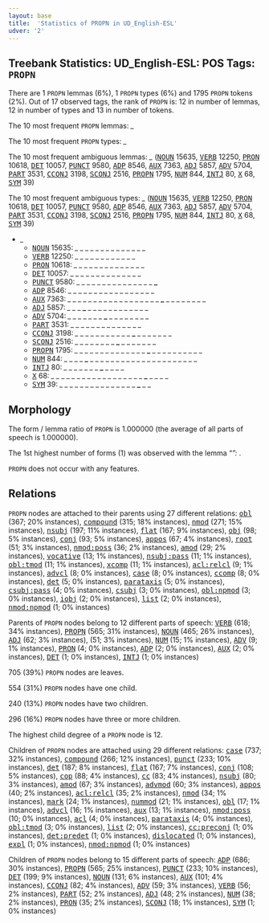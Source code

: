 ```yaml
---
layout: base
title:  'Statistics of PROPN in UD_English-ESL'
udver: '2'
---
```


## Treebank Statistics: UD_English-ESL: POS Tags: `PROPN`

There are 1 `PROPN` lemmas (6%), 1 `PROPN` types (6%) and 1795 `PROPN` tokens (2%).
Out of 17 observed tags, the rank of `PROPN` is: 12 in number of lemmas, 12 in number of types and 13 in number of tokens.

The 10 most frequent `PROPN` lemmas: <em>_</em>

The 10 most frequent `PROPN` types:  <em>_</em>

The 10 most frequent ambiguous lemmas: <em>_</em> (<tt><a href="en_esl-pos-NOUN.html">NOUN</a></tt> 15635, <tt><a href="en_esl-pos-VERB.html">VERB</a></tt> 12250, <tt><a href="en_esl-pos-PRON.html">PRON</a></tt> 10618, <tt><a href="en_esl-pos-DET.html">DET</a></tt> 10057, <tt><a href="en_esl-pos-PUNCT.html">PUNCT</a></tt> 9580, <tt><a href="en_esl-pos-ADP.html">ADP</a></tt> 8546, <tt><a href="en_esl-pos-AUX.html">AUX</a></tt> 7363, <tt><a href="en_esl-pos-ADJ.html">ADJ</a></tt> 5857, <tt><a href="en_esl-pos-ADV.html">ADV</a></tt> 5704, <tt><a href="en_esl-pos-PART.html">PART</a></tt> 3531, <tt><a href="en_esl-pos-CCONJ.html">CCONJ</a></tt> 3198, <tt><a href="en_esl-pos-SCONJ.html">SCONJ</a></tt> 2516, <tt><a href="en_esl-pos-PROPN.html">PROPN</a></tt> 1795, <tt><a href="en_esl-pos-NUM.html">NUM</a></tt> 844, <tt><a href="en_esl-pos-INTJ.html">INTJ</a></tt> 80, <tt><a href="en_esl-pos-X.html">X</a></tt> 68, <tt><a href="en_esl-pos-SYM.html">SYM</a></tt> 39)

The 10 most frequent ambiguous types:  <em>_</em> (<tt><a href="en_esl-pos-NOUN.html">NOUN</a></tt> 15635, <tt><a href="en_esl-pos-VERB.html">VERB</a></tt> 12250, <tt><a href="en_esl-pos-PRON.html">PRON</a></tt> 10618, <tt><a href="en_esl-pos-DET.html">DET</a></tt> 10057, <tt><a href="en_esl-pos-PUNCT.html">PUNCT</a></tt> 9580, <tt><a href="en_esl-pos-ADP.html">ADP</a></tt> 8546, <tt><a href="en_esl-pos-AUX.html">AUX</a></tt> 7363, <tt><a href="en_esl-pos-ADJ.html">ADJ</a></tt> 5857, <tt><a href="en_esl-pos-ADV.html">ADV</a></tt> 5704, <tt><a href="en_esl-pos-PART.html">PART</a></tt> 3531, <tt><a href="en_esl-pos-CCONJ.html">CCONJ</a></tt> 3198, <tt><a href="en_esl-pos-SCONJ.html">SCONJ</a></tt> 2516, <tt><a href="en_esl-pos-PROPN.html">PROPN</a></tt> 1795, <tt><a href="en_esl-pos-NUM.html">NUM</a></tt> 844, <tt><a href="en_esl-pos-INTJ.html">INTJ</a></tt> 80, <tt><a href="en_esl-pos-X.html">X</a></tt> 68, <tt><a href="en_esl-pos-SYM.html">SYM</a></tt> 39)


* <em>_</em>
  * <tt><a href="en_esl-pos-NOUN.html">NOUN</a></tt> 15635: <em>_ _ _ _ <b>_</b> _ _ _ _ _ <b>_</b> _ _ _ _ _</em>
  * <tt><a href="en_esl-pos-VERB.html">VERB</a></tt> 12250: <em>_ <b>_</b> _ _ _ _ <b>_</b> _ _ _ _ <b>_</b> _ <b>_</b> _ _</em>
  * <tt><a href="en_esl-pos-PRON.html">PRON</a></tt> 10618: <em><b>_</b> _ _ _ _ _ _ _ _ _ _ _ _ _ <b>_</b> _</em>
  * <tt><a href="en_esl-pos-DET.html">DET</a></tt> 10057: <em>_ _ <b>_</b> _ _ _ _ _ _ <b>_</b> _ _ _ _ _ _</em>
  * <tt><a href="en_esl-pos-PUNCT.html">PUNCT</a></tt> 9580: <em>_ _ _ _ _ _ _ _ _ _ _ _ _ _ _ <b>_</b></em>
  * <tt><a href="en_esl-pos-ADP.html">ADP</a></tt> 8546: <em>_ _ _ _ _ _ _ _ _ <b>_</b> _ _ _ _ _ _ <b>_</b> _ _</em>
  * <tt><a href="en_esl-pos-AUX.html">AUX</a></tt> 7363: <em>_ _ _ _ _ _ _ _ _ _ _ _ _ _ _ _ _ _ <b>_</b> _ _ _ _ _ _ _ _</em>
  * <tt><a href="en_esl-pos-ADJ.html">ADJ</a></tt> 5857: <em>_ _ _ <b>_</b> _ _ _ _ _ _ _ _ _ _ _ _</em>
  * <tt><a href="en_esl-pos-ADV.html">ADV</a></tt> 5704: <em>_ _ _ _ _ _ _ <b>_</b> _ _ _ _ _ _ _ _</em>
  * <tt><a href="en_esl-pos-PART.html">PART</a></tt> 3531: <em>_ _ _ _ _ <b>_</b> _ _ _ _ _ _ <b>_</b> _ _ _</em>
  * <tt><a href="en_esl-pos-CCONJ.html">CCONJ</a></tt> 3198: <em>_ _ _ _ _ _ _ _ _ _ _ <b>_</b> _ _ _ _ _ _ _</em>
  * <tt><a href="en_esl-pos-SCONJ.html">SCONJ</a></tt> 2516: <em>_ _ _ _ _ _ _ _ <b>_</b> _ _ _ _ _ _ _</em>
  * <tt><a href="en_esl-pos-PROPN.html">PROPN</a></tt> 1795: <em>_ _ _ _ _ _ _ _ _ _ _ _ _ _ <b>_</b> _ _ _ _ _ _ _ _ _ _</em>
  * <tt><a href="en_esl-pos-NUM.html">NUM</a></tt> 844: <em>_ _ _ _ <b>_</b> _ _ _ _ _ _ _ _ _ _ _ _ _ _ _ _ _ _ _ _ _</em>
  * <tt><a href="en_esl-pos-INTJ.html">INTJ</a></tt> 80: <em>_ _ _ _ _ _ _ <b>_</b> _ _ _ _</em>
  * <tt><a href="en_esl-pos-X.html">X</a></tt> 68: <em>_ _ _ _ _ _ _ _ _ _ _ _ _ _ _ _ _ _ <b>_</b> _ _ _ _</em>
  * <tt><a href="en_esl-pos-SYM.html">SYM</a></tt> 39: <em>_ _ _ _ _ _ _ _ _ _ _ _ _ _ _ <b>_</b> _ _</em>

## Morphology

The form / lemma ratio of `PROPN` is 1.000000 (the average of all parts of speech is 1.000000).

The 1st highest number of forms (1) was observed with the lemma “_”: <em>_</em>.

`PROPN` does not occur with any features.


## Relations

`PROPN` nodes are attached to their parents using 27 different relations: <tt><a href="en_esl-dep-obl.html">obl</a></tt> (367; 20% instances), <tt><a href="en_esl-dep-compound.html">compound</a></tt> (315; 18% instances), <tt><a href="en_esl-dep-nmod.html">nmod</a></tt> (271; 15% instances), <tt><a href="en_esl-dep-nsubj.html">nsubj</a></tt> (197; 11% instances), <tt><a href="en_esl-dep-flat.html">flat</a></tt> (167; 9% instances), <tt><a href="en_esl-dep-obj.html">obj</a></tt> (98; 5% instances), <tt><a href="en_esl-dep-conj.html">conj</a></tt> (93; 5% instances), <tt><a href="en_esl-dep-appos.html">appos</a></tt> (67; 4% instances), <tt><a href="en_esl-dep-root.html">root</a></tt> (51; 3% instances), <tt><a href="en_esl-dep-nmod-poss.html">nmod:poss</a></tt> (36; 2% instances), <tt><a href="en_esl-dep-amod.html">amod</a></tt> (29; 2% instances), <tt><a href="en_esl-dep-vocative.html">vocative</a></tt> (13; 1% instances), <tt><a href="en_esl-dep-nsubj-pass.html">nsubj:pass</a></tt> (11; 1% instances), <tt><a href="en_esl-dep-obl-tmod.html">obl:tmod</a></tt> (11; 1% instances), <tt><a href="en_esl-dep-xcomp.html">xcomp</a></tt> (11; 1% instances), <tt><a href="en_esl-dep-acl-relcl.html">acl:relcl</a></tt> (9; 1% instances), <tt><a href="en_esl-dep-advcl.html">advcl</a></tt> (8; 0% instances), <tt><a href="en_esl-dep-case.html">case</a></tt> (8; 0% instances), <tt><a href="en_esl-dep-ccomp.html">ccomp</a></tt> (8; 0% instances), <tt><a href="en_esl-dep-det.html">det</a></tt> (5; 0% instances), <tt><a href="en_esl-dep-parataxis.html">parataxis</a></tt> (5; 0% instances), <tt><a href="en_esl-dep-csubj-pass.html">csubj:pass</a></tt> (4; 0% instances), <tt><a href="en_esl-dep-csubj.html">csubj</a></tt> (3; 0% instances), <tt><a href="en_esl-dep-obl-npmod.html">obl:npmod</a></tt> (3; 0% instances), <tt><a href="en_esl-dep-iobj.html">iobj</a></tt> (2; 0% instances), <tt><a href="en_esl-dep-list.html">list</a></tt> (2; 0% instances), <tt><a href="en_esl-dep-nmod-npmod.html">nmod:npmod</a></tt> (1; 0% instances)

Parents of `PROPN` nodes belong to 12 different parts of speech: <tt><a href="en_esl-pos-VERB.html">VERB</a></tt> (618; 34% instances), <tt><a href="en_esl-pos-PROPN.html">PROPN</a></tt> (565; 31% instances), <tt><a href="en_esl-pos-NOUN.html">NOUN</a></tt> (465; 26% instances), <tt><a href="en_esl-pos-ADJ.html">ADJ</a></tt> (62; 3% instances),  (51; 3% instances), <tt><a href="en_esl-pos-NUM.html">NUM</a></tt> (15; 1% instances), <tt><a href="en_esl-pos-ADV.html">ADV</a></tt> (9; 1% instances), <tt><a href="en_esl-pos-PRON.html">PRON</a></tt> (4; 0% instances), <tt><a href="en_esl-pos-ADP.html">ADP</a></tt> (2; 0% instances), <tt><a href="en_esl-pos-AUX.html">AUX</a></tt> (2; 0% instances), <tt><a href="en_esl-pos-DET.html">DET</a></tt> (1; 0% instances), <tt><a href="en_esl-pos-INTJ.html">INTJ</a></tt> (1; 0% instances)

705 (39%) `PROPN` nodes are leaves.

554 (31%) `PROPN` nodes have one child.

240 (13%) `PROPN` nodes have two children.

296 (16%) `PROPN` nodes have three or more children.

The highest child degree of a `PROPN` node is 12.

Children of `PROPN` nodes are attached using 29 different relations: <tt><a href="en_esl-dep-case.html">case</a></tt> (737; 32% instances), <tt><a href="en_esl-dep-compound.html">compound</a></tt> (266; 12% instances), <tt><a href="en_esl-dep-punct.html">punct</a></tt> (233; 10% instances), <tt><a href="en_esl-dep-det.html">det</a></tt> (187; 8% instances), <tt><a href="en_esl-dep-flat.html">flat</a></tt> (167; 7% instances), <tt><a href="en_esl-dep-conj.html">conj</a></tt> (108; 5% instances), <tt><a href="en_esl-dep-cop.html">cop</a></tt> (88; 4% instances), <tt><a href="en_esl-dep-cc.html">cc</a></tt> (83; 4% instances), <tt><a href="en_esl-dep-nsubj.html">nsubj</a></tt> (80; 3% instances), <tt><a href="en_esl-dep-amod.html">amod</a></tt> (67; 3% instances), <tt><a href="en_esl-dep-advmod.html">advmod</a></tt> (60; 3% instances), <tt><a href="en_esl-dep-appos.html">appos</a></tt> (40; 2% instances), <tt><a href="en_esl-dep-acl-relcl.html">acl:relcl</a></tt> (35; 2% instances), <tt><a href="en_esl-dep-nmod.html">nmod</a></tt> (34; 1% instances), <tt><a href="en_esl-dep-mark.html">mark</a></tt> (24; 1% instances), <tt><a href="en_esl-dep-nummod.html">nummod</a></tt> (21; 1% instances), <tt><a href="en_esl-dep-obl.html">obl</a></tt> (17; 1% instances), <tt><a href="en_esl-dep-advcl.html">advcl</a></tt> (16; 1% instances), <tt><a href="en_esl-dep-aux.html">aux</a></tt> (13; 1% instances), <tt><a href="en_esl-dep-nmod-poss.html">nmod:poss</a></tt> (10; 0% instances), <tt><a href="en_esl-dep-acl.html">acl</a></tt> (4; 0% instances), <tt><a href="en_esl-dep-parataxis.html">parataxis</a></tt> (4; 0% instances), <tt><a href="en_esl-dep-obl-tmod.html">obl:tmod</a></tt> (3; 0% instances), <tt><a href="en_esl-dep-list.html">list</a></tt> (2; 0% instances), <tt><a href="en_esl-dep-cc-preconj.html">cc:preconj</a></tt> (1; 0% instances), <tt><a href="en_esl-dep-det-predet.html">det:predet</a></tt> (1; 0% instances), <tt><a href="en_esl-dep-dislocated.html">dislocated</a></tt> (1; 0% instances), <tt><a href="en_esl-dep-expl.html">expl</a></tt> (1; 0% instances), <tt><a href="en_esl-dep-nmod-npmod.html">nmod:npmod</a></tt> (1; 0% instances)

Children of `PROPN` nodes belong to 15 different parts of speech: <tt><a href="en_esl-pos-ADP.html">ADP</a></tt> (686; 30% instances), <tt><a href="en_esl-pos-PROPN.html">PROPN</a></tt> (565; 25% instances), <tt><a href="en_esl-pos-PUNCT.html">PUNCT</a></tt> (233; 10% instances), <tt><a href="en_esl-pos-DET.html">DET</a></tt> (199; 9% instances), <tt><a href="en_esl-pos-NOUN.html">NOUN</a></tt> (131; 6% instances), <tt><a href="en_esl-pos-AUX.html">AUX</a></tt> (101; 4% instances), <tt><a href="en_esl-pos-CCONJ.html">CCONJ</a></tt> (82; 4% instances), <tt><a href="en_esl-pos-ADV.html">ADV</a></tt> (59; 3% instances), <tt><a href="en_esl-pos-VERB.html">VERB</a></tt> (56; 2% instances), <tt><a href="en_esl-pos-PART.html">PART</a></tt> (52; 2% instances), <tt><a href="en_esl-pos-ADJ.html">ADJ</a></tt> (48; 2% instances), <tt><a href="en_esl-pos-NUM.html">NUM</a></tt> (38; 2% instances), <tt><a href="en_esl-pos-PRON.html">PRON</a></tt> (35; 2% instances), <tt><a href="en_esl-pos-SCONJ.html">SCONJ</a></tt> (18; 1% instances), <tt><a href="en_esl-pos-SYM.html">SYM</a></tt> (1; 0% instances)


